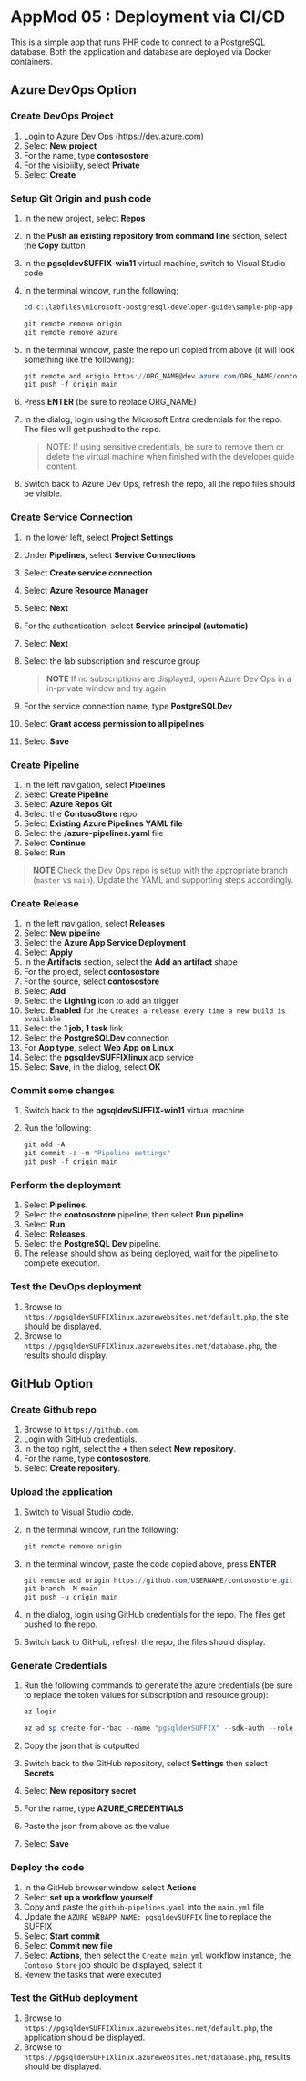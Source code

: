 # AppMod 05 : Deployment via CI/CD

This is a simple app that runs PHP code to connect to a PostgreSQL database. Both the application and database are deployed via Docker containers.

## Azure DevOps Option

### Create DevOps Project

1. Login to Azure Dev Ops (https://dev.azure.com)
2. Select **New project**
3. For the name, type **contosostore**
4. For the visibiilty, select **Private**
5. Select **Create**

### Setup Git Origin and push code

1. In the new project, select **Repos**
2. In the **Push an existing repository from command line** section, select the **Copy** button
3. In the **pgsqldevSUFFIX-win11** virtual machine, switch to Visual Studio code
4. In the terminal window, run the following:

    ```powershell
    cd c:\labfiles\microsoft-postgresql-developer-guide\sample-php-app

    git remote remove origin
    git remote remove azure
    ```

5. In the terminal window, paste the repo url copied from above (it will look something like the following):

    ```powershell
    git remote add origin https://ORG_NAME@dev.azure.com/ORG_NAME/contosostore/_git/contosostore
    git push -f origin main
    ```

6. Press **ENTER** (be sure to replace ORG_NAME)
7. In the dialog, login using the Microsoft Entra credentials for the repo. The files will get pushed to the repo.

   > NOTE:  If using sensitive credentials, be sure to remove them or delete the virtual machine when finished with the developer guide content.

8. Switch back to Azure Dev Ops, refresh the repo, all the repo files should be visible.

### Create Service Connection

1. In the lower left, select **Project Settings**
2. Under **Pipelines**, select **Service Connections**
3. Select **Create service connection**
4. Select **Azure Resource Manager**
5. Select **Next**
6. For the authentication, select **Service principal (automatic)**
7. Select **Next**
8. Select the lab subscription and resource group

    > **NOTE** If no subscriptions are displayed, open Azure Dev Ops in a in-private window and try again

9. For the service connection name, type **PostgreSQLDev**
10. Select **Grant access permission to all pipelines**
11. Select **Save**

### Create Pipeline

1. In the left navigation, select **Pipelines**
2. Select **Create Pipeline**
3. Select **Azure Repos Git**
4. Select the **ContosoStore** repo
5. Select **Existing Azure Pipelines YAML file**
6. Select the **/azure-pipelines.yaml** file
7. Select **Continue**
8. Select **Run**

> **NOTE** Check the Dev Ops repo is setup with the appropriate branch (`master` vs `main`). Update the YAML and supporting steps accordingly.

### Create Release

1. In the left navigation, select **Releases**
2. Select **New pipeline**
3. Select the **Azure App Service Deployment**
4. Select **Apply**
5. In the **Artifacts** section, select the **Add an artifact** shape
6. For the project, select **contosostore**
7. For the source, select **contosostore**
8. Select **Add**
9. Select the **Lighting** icon to add an trigger
10. Select **Enabled** for the `Creates a release every time a new build is available`
11. Select the **1 job, 1 task** link
12. Select the **PostgreSQLDev** connection
13. For **App type**, select **Web App on Linux**
14. Select the **pgsqldevSUFFIXlinux** app service
15. Select **Save**, in the dialog, select **OK**

### Commit some changes

1. Switch back to the **pgsqldevSUFFIX-win11** virtual machine
2. Run the following:

    ```powershell
    git add -A
    git commit -a -m "Pipeline settings"
    git push -f origin main
    ```

### Perform the deployment

1. Select **Pipelines**.
2. Select the **contosostore** pipeline, then select **Run pipeline**.
3. Select **Run**.
4. Select **Releases**.
5. Select the **PostgreSQL Dev** pipeline.
6. The release should show as being deployed, wait for the pipeline to complete execution.

### Test the DevOps deployment

1. Browse to `https://pgsqldevSUFFIXlinux.azurewebsites.net/default.php`, the site should be displayed.
2. Browse to `https://pgsqldevSUFFIXlinux.azurewebsites.net/database.php`, the results should display.

## GitHub Option

### Create Github repo

1. Browse to `https://github.com`.
2. Login with GitHub credentials.
3. In the top right, select the **+** then select **New repository**.
4. For the name, type **contosostore**.
5. Select **Create repository**.

### Upload the application

1. Switch to Visual Studio code.
2. In the terminal window, run the following:

    ```powershell
    git remote remove origin
    ```

3. In the terminal window, paste the code copied above, press **ENTER**

    ```powershell
    git remote add origin https://github.com/USERNAME/contosostore.git
    git branch -M main
    git push -u origin main
    ```

4. In the dialog, login using GitHub credentials for the repo. The files get pushed to the repo.
5. Switch back to GitHub, refresh the repo, the files should display.

### Generate Credentials

1. Run the following commands to generate the azure credentials (be sure to replace the token values for subscription and resource group):

    ```PowerShell
    az login

    az ad sp create-for-rbac --name "pgsqldevSUFFIX" --sdk-auth --role contributor --scopes /subscriptions/{subscription-id}/resourceGroups/{resource-group}
    ```

2. Copy the json that is outputted
3. Switch back to the GitHub repository, select **Settings** then select **Secrets**
4. Select **New repository secret**
5. For the name, type **AZURE_CREDENTIALS**
6. Paste the json from above as the value
7. Select **Save**

### Deploy the code

1. In the GitHub browser window, select **Actions**
2. Select **set up a workflow yourself**
3. Copy and paste the `github-pipelines.yaml` into the `main.yml` file
4. Update the `AZURE_WEBAPP_NAME: pgsqldevSUFFIX` line to replace the SUFFIX
5. Select **Start commit**
6. Select **Commit new file**
7. Select **Actions**, then select the `Create main.yml` workflow instance, the `Contoso Store` job should be displayed, select it
8. Review the tasks that were executed

### Test the GitHub deployment

1. Browse to `https://pgsqldevSUFFIXlinux.azurewebsites.net/default.php`, the application should be displayed.
2. Browse to `https://pgsqldevSUFFIXlinux.azurewebsites.net/database.php`, results should be displayed.

<!--
## Terraform


## Azure Bicep


-->
